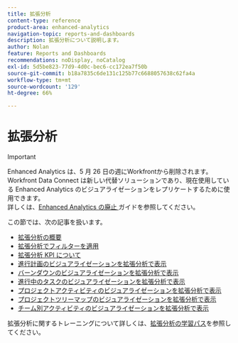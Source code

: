 ```yaml
---
title: 拡張分析
content-type: reference
product-area: enhanced-analytics
navigation-topic: reports-and-dashboards
description: 拡張分析について説明します。
author: Nolan
feature: Reports and Dashboards
recommendations: noDisplay, noCatalog
exl-id: 5d5be823-77d9-4d0c-bec6-cc172ea7f50b
source-git-commit: b18a7835c6de131c125b77c6688057638c62fa4a
workflow-type: tm+mt
source-wordcount: '129'
ht-degree: 66%

---
```


# 拡張分析

>[!IMPORTANT]
>
>Enhanced Analytics は、5 月 26 日の週にWorkfrontから削除されます。 Workfront Data Connect は新しい代替ソリューションであり、現在使用している Enhanced Analytics のビジュアライゼーションをレプリケートするために使用できます。 <br> 詳しくは、[Enhanced Analytics の廃止 ](/help/quicksilver/product-announcements/announcements/enhanced-analytics-deprecation.md) ガイドを参照してください。


この節では、次の記事を扱います。

* [拡張分析の概要](../enhanced-analytics/enhanced-analytics-overview.md)
* [拡張分析でフィルターを適用](../enhanced-analytics/use-enhanced-analytics-filters.md)
* [拡張分析 KPI について](../enhanced-analytics/understand-enhanced-analytics-kpis.md)
* [進行計画のビジュアライゼーションを拡張分析で表示](../enhanced-analytics/flight-plan-overview.md)
* [バーンダウンのビジュアライゼーションを拡張分析で表示](../enhanced-analytics/burndown-overview.md)
* [進行中のタスクのビジュアライゼーションを拡張分析で表示](../enhanced-analytics/tasks-in-flight-overview.md)
* [プロジェクトアクティビティのビジュアライゼーションを拡張分析で表示](../enhanced-analytics/project-activity-overview.md)
* [プロジェクトツリーマップのビジュアライゼーションを拡張分析で表示](../enhanced-analytics/project-treemap-overview.md)
* [チーム別アクティビティのビジュアライゼーションを拡張分析で表示](../enhanced-analytics/activity-by-team-overview.md)
<!--
* [View the Resource capacity visualization in Enhanced analytics](../enhanced-analytics/resource-capacity-overview.md) 
* [View the Team capacity visualization in Enhanced analytics](../enhanced-analytics/team-capacity-overview.md) 
* [View Enhanced analytics visualizations by duration](../enhanced-analytics/view-enhanced-analytics-charts-duration.md)-->

<!--
  <li data-mc-conditions="QuicksilverOrClassic.Draft mode"><a href="../enhanced-analytics/trend-views-overview.md" class="MCXref xref" xrefformat="{para}">Trend views overview</a> </li>
  -->

拡張分析に関するトレーニングについて詳しくは、[拡張分析の学習パス](https://experienceleague.adobe.com/ja/docs/workfront-learn/tutorials-workfront/home)を参照してください。
